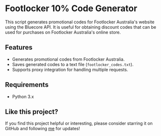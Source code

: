 # Footlocker 10% Code Generator

This script generates promotional codes for Footlocker Australia's website using the Bluecore API. It is useful for obtaining discount codes that can be used for purchases on Footlocker Australia's online store.

## Features

- Generates promotional codes from Footlocker Australia.
- Saves generated codes to a text file (`footlocker_codes.txt`).
- Supports proxy integration for handling multiple requests.

## Requirements

- Python 3.x

## Like this project? 
If you find this project helpful or interesting, please consider starring it on GitHub and following [me](https://github.com/christiancheng15) for updates!
